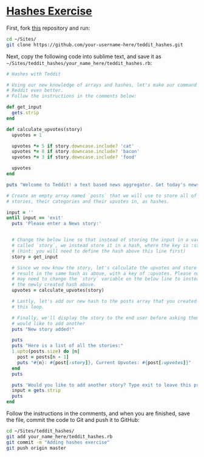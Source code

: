 # [Hashes Exercise](https://materials.generalassemb.ly/bewd/new-york-city/20/lessons/3#classwork)

First, fork [this](https://github.com/BEWD-NYC-20/teddit_hashes) repository and run:

```bash
cd ~/Sites/
git clone https://github.com/your-username-here/teddit_hashes.git
```

Next, copy the following code into sublime text, and save it as
`~/Sites/teddit_hashes/your_name_here/teddit_hashes.rb`:

```ruby
# Hashes with Teddit

# Using our new knowledge of arrays and hashes, let's make our command line
# Reddit even better.
# Follow the instructions in the comments below:

def get_input
  gets.strip
end

def calculate_upvotes(story)
  upvotes = 1

  upvotes *= 5 if story.downcase.include? 'cat'
  upvotes *= 8 if story.downcase.include? 'bacon'
  upvotes *= 3 if story.downcase.include? 'food'

  upvotes
end

puts "Welcome to Teddit! a text based news aggregator. Get today's news tomorrow!"

# Create an empty array named `posts` that we will use to store all of the
# stories, their categories and their upvotes in, as hashes.

input = ''
until input == 'exit'
  puts 'Please enter a News story:'


  # Change the below line so that instead of storing the input in a variable
  # called `story`, we instead store it in a hash, where the key is :story.
  # (hint: you will need to define the hash above this line first)
  story = get_input

  # Since we now know the story, let's calculate the upvotes and store the
  # result in the same hash as above, with a key of :upvotes. Please note, you
  # may need to change the `story` variable on the below line to instead access
  # the newly created hash above.
  upvotes = calculate_upvotes(story)

  # Lastly, let's add our new hash to the posts array that you created above
  # this loop.

  # Finally, we'll display the story to the end user before asking them if they
  # would like to add another
  puts "New story added!"

  puts
  puts "Here is a list of all the stories:"
  1.upto(posts.size) do |n|
    post = posts[n - 1]
    puts "#{n}: #{post[:story]}, Current Upvotes: #{post[:upvotes]}"
  end
  puts

  puts 'Would you like to add another story? Type exit to leave this program'
  input = gets.strip
  puts
end
```

Follow the instructions in the comments, and when you are finished, save the
file, commit the code to Git and push it to GitHub:

```bash
cd ~/Sites/teddit_hashes/
git add your_name_here/teddit_hashes.rb
git commit -m "Adding hashes exercise"
git push origin master
```
